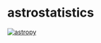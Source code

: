 # astrostatistics

[![astropy](http://img.shields.io/badge/powered%20by-AstroPy-orange.svg?style=flat)](http://www.astropy.org/)

